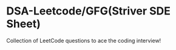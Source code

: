 # DSA-Leetcode/GFG(Striver SDE Sheet)
Collection of LeetCode questions to ace the coding interview!

